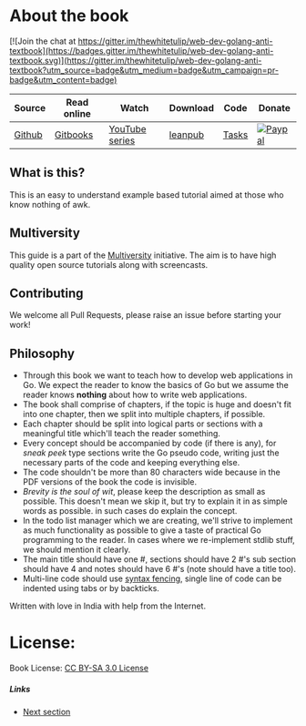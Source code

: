 # About the book

[![Join the chat at https://gitter.im/thewhitetulip/web-dev-golang-anti-textbook](https://badges.gitter.im/thewhitetulip/web-dev-golang-anti-textbook.svg)](https://gitter.im/thewhitetulip/web-dev-golang-anti-textbook?utm_source=badge&utm_medium=badge&utm_campaign=pr-badge&utm_content=badge)

|Source | Read online | Watch  | Download | Code | Donate |
| ----| ---- | ---- | ------ | ------ | ------ |
|[Github](https://github.com/thewhitetulip/web-dev-golang-anti-textbook/)| [Gitbooks](https://thewhitetulip.gitbooks.io/webapp-with-golang-anti-textbook/content/)| [YouTube series](https://www.youtube.com/playlist?list=PL41psiCma00wgiTKkAZwJiwtLTdcyEyc4) | [leanpub](https://leanpub.com/antitextbookGo) | [Tasks](http://github.com/thewhitetulip/Tasks) | [ ![Paypal](https://img.shields.io/badge/Donate-PayPal-green.svg)](https://www.paypal.me/sapatil)|

## What is this?
This is an easy to understand example based tutorial aimed at those who know nothing of awk.

## Multiversity
This guide is a part of the [Multiversity](https://github.com/thewhitetulip/multiversity) initiative. The aim is to have high quality open source tutorials along with screencasts.

## Contributing
We welcome all Pull Requests, please raise an issue before starting your work!


## Philosophy
 - Through this book we want to teach how to develop web applications in Go. We expect the reader to know the basics of Go but we assume the reader knows **nothing** about how to write web applications.
 - The book shall comprise of chapters, if the topic is huge and doesn't fit into one chapter, then we split into multiple chapters, if possible.
 - Each chapter should be split into logical parts or sections with a meaningful title which'll teach the reader something.
 - Every concept should be accompanied by code (if there is any), for *sneak peek* type sections write the Go pseudo code, writing just the necessary parts of the code and keeping everything else.
 - The code shouldn't be more than 80 characters wide because in the PDF versions of the book the code is invisible.
 - *Brevity is the soul of wit*, please keep the description as small as possible. This doesn't mean we skip it, but try to explain it in as simple words as possible.
     in such cases do explain the concept.
 - In the todo list manager which we are creating, we'll strive to implement as much functionality as possible to give a taste of practical Go programming to the reader. In cases where we re-implement stdlib stuff, we should mention it clearly.
 - The main title should have one #, sections should have 2 #'s sub section should have 4 and notes should have 6 #'s (note should have a title too).
 - Multi-line code should use [syntax fencing](https://help.github.com/articles/creating-and-highlighting-code-blocks/), single line of code can be indented using tabs or by backticks.

Written with love in India with help from the Internet.

# License:

Book License: [CC BY-SA 3.0 License](http://creativecommons.org/licenses/by-sa/3.0/)

##### Links

- [Next section](manuscript/0.0firststeps.md)
